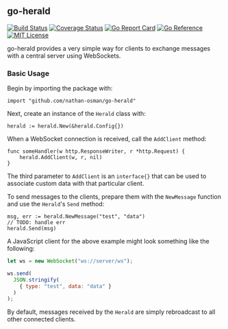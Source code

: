 ## go-herald

[![Build Status](https://travis-ci.com/nathan-osman/go-herald.svg?branch=main)](https://travis-ci.com/nathan-osman/go-herald)
[![Coverage Status](https://coveralls.io/repos/github/nathan-osman/go-herald/badge.svg?branch=main)](https://coveralls.io/github/nathan-osman/go-herald?branch=main)
[![Go Report Card](https://goreportcard.com/badge/github.com/nathan-osman/go-herald)](https://goreportcard.com/report/github.com/nathan-osman/go-herald)
[![Go Reference](https://pkg.go.dev/badge/github.com/nathan-osman/go-herald.svg)](https://pkg.go.dev/github.com/nathan-osman/go-herald)
[![MIT License](https://img.shields.io/badge/license-MIT-9370d8.svg?style=flat)](https://opensource.org/licenses/MIT)

go-herald provides a very simple way for clients to exchange messages with a central server using WebSockets.

### Basic Usage

Begin by importing the package with:

```golang
import "github.com/nathan-osman/go-herald"
```

Next, create an instance of the `Herald` class with:

```golang
herald := herald.New(&herald.Config{})
```

When a WebSocket connection is received, call the `AddClient` method:

```golang
func someHandler(w http.ResponseWriter, r *http.Request) {
    herald.AddClient(w, r, nil)
}
```

The third parameter to `AddClient` is an `interface{}` that can be used to associate custom data with that particular client.

To send messages to the clients, prepare them with the `NewMessage` function and use the `Herald`'s `Send` method:

```golang
msg, err := herald.NewMessage("test", "data")
// TODO: handle err
herald.Send(msg)
```

A JavaScript client for the above example might look something like the following:

```javascript
let ws = new WebSocket("ws://server/ws");

ws.send(
  JSON.stringify(
    { type: "test", data: "data" }
  )
);
```

By default, messages received by the `Herald` are simply rebroadcast to all other connected clients.
